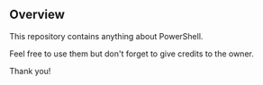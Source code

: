 ## Overview

This repository contains anything about PowerShell. 

Feel free to use them but don't forget to give credits to the owner.

Thank you!